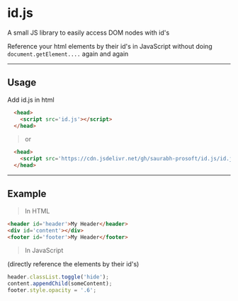 # id.js
A small JS library to easily access DOM nodes with id's

Reference your html elements by their id's in JavaScript without doing `document.getElement....` again and again

---
## Usage
Add id.js in html
```html
  <head>
    <script src='id.js'></script>
  </head>
```
> or
```html
  <head>
    <script src='https://cdn.jsdelivr.net/gh/saurabh-prosoft/id.js/id.js'></script>
  </head>
```
---
## Example
> In HTML

```html
<header id='header'>My Header</header>
<div id='content'></div>
<footer id='footer'>My Header</footer>
```

> In JavaScript

(directly reference the elements by their id's)

```javascript
header.classList.toggle('hide');
content.appendChild(someContent);
footer.style.opacity = '.6';
```
